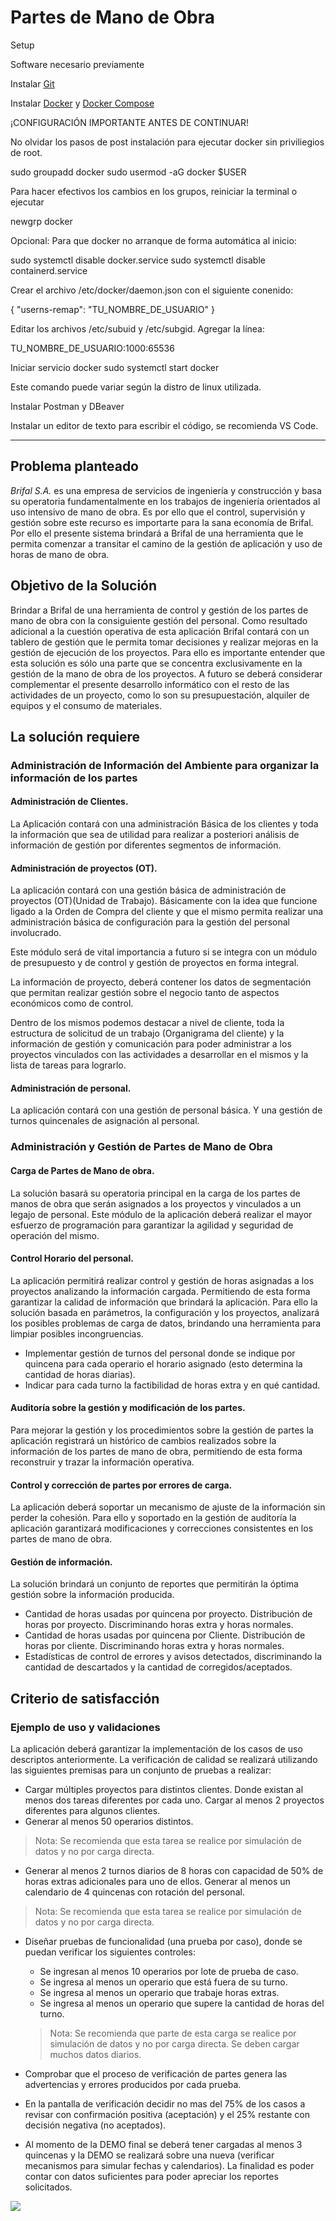 
# Partes de Mano de Obra

Setup

Software necesario previamente


Instalar <a href="https://git-scm.com/download/linux">Git</a>



Instalar <a href="https://docs.docker.com/engine/install/ubuntu/">Docker</a> y <a href="https://docs.docker.com/compose/install/">Docker Compose</a>

¡CONFIGURACIÓN IMPORTANTE ANTES DE CONTINUAR!


No olvidar los pasos de post instalación para ejecutar docker sin priviliegios de root.

sudo groupadd docker
sudo usermod -aG docker $USER


Para hacer efectivos los cambios en los grupos, reiniciar la terminal o ejecutar

newgrp docker




Opcional: Para que docker no arranque de forma automática al inicio:

sudo systemctl disable docker.service
sudo systemctl disable containerd.service



Crear el archivo /etc/docker/daemon.json con el siguiente conenido:

{
  "userns-remap": "TU_NOMBRE_DE_USUARIO"
}



Editar los archivos /etc/subuid y /etc/subgid. Agregar la línea:

TU_NOMBRE_DE_USUARIO:1000:65536






Iniciar servicio docker sudo systemctl start docker

Este comando puede variar según la distro de linux utilizada.



Instalar Postman y DBeaver


Instalar un editor de texto para escribir el código, se recomienda VS Code.






---

## Problema planteado
*Brifal S.A.* es una empresa de servicios de ingeniería y construcción y basa su operatoria fundamentalmente en los trabajos de ingeniería orientados al uso intensivo de mano de obra.
Es por ello que el control, supervisión y gestión sobre este recurso es importarte para la sana economía de Brifal.
Por ello el presente sistema brindará a Brifal de una herramienta que le permita comenzar a transitar el camino de la gestión de aplicación y uso de horas de mano de obra.

## Objetivo de la Solución
Brindar a Brifal de una herramienta de control y gestión de los partes de mano de obra con la consiguiente gestión del personal.
Como resultado adicional a la cuestión operativa de esta aplicación Brifal contará con un tablero de gestión que le permita tomar decisiones y realizar mejoras en la gestión de ejecución de los proyectos.
Para ello es importante entender que esta solución es sólo una parte que se concentra exclusivamente en la gestión de la mano de obra de los proyectos.
A futuro se deberá considerar complementar el presente desarrollo informático con el resto de las actividades de un proyecto, como lo son su presupuestación, alquiler de equipos y el consumo de materiales.

## La solución requiere

### Administración de Información del Ambiente para organizar la información de los partes

#### Administración de Clientes.
La Aplicación contará con una administración Básica de los clientes y toda la información que sea de utilidad para realizar a posteriori análisis de información de gestión por diferentes segmentos de información.

#### Administración de proyectos (OT).
La aplicación contará con una gestión básica de administración de proyectos (OT)(Unidad de Trabajo).
Básicamente con la idea que funcione ligado a la Orden de Compra del cliente y que el mismo permita realizar una administración básica de configuración para la gestión del personal involucrado.

Este módulo será de vital importancia a futuro si se integra con un módulo de presupuesto y de control y gestión de proyectos en forma integral.

La información de proyecto, deberá contener los datos de segmentación que permitan realizar gestión sobre el negocio tanto de aspectos económicos como de control.

Dentro de los mismos podemos destacar a nivel de cliente, toda la estructura de solicitud de un trabajo (Organigrama del cliente) y la información de gestión y comunicación para poder administrar a los proyectos vinculados con las actividades a desarrollar en el mismos y la lista de tareas para lograrlo.

#### Administración de personal.
La aplicación contará con una gestión de personal básica. Y una gestión de turnos
quincenales de asignación al personal.

### Administración y Gestión de Partes de Mano de Obra
#### Carga de Partes de Mano de obra.
La solución basará su operatoria principal en la carga de los partes de manos de obra que serán asignados a los proyectos y vinculados a un legajo de personal.
Este módulo de la aplicación deberá realizar el mayor esfuerzo de programación para garantizar la agilidad y seguridad de operación del mismo.

#### Control Horario del personal.
La aplicación permitirá realizar control y gestión de horas asignadas a los proyectos analizando la información cargada.
Permitiendo de esta forma garantizar la calidad de información que brindará la aplicación.
Para ello la solución basada en parámetros, la configuración y los proyectos, analizará los posibles problemas de carga de datos, brindando una herramienta para limpiar posibles incongruencias.
* Implementar gestión de turnos del personal donde se indique por quincena para cada operario el horario asignado (esto determina la cantidad de horas diarias).
* Indicar para cada turno la factibilidad de horas extra y en qué cantidad.

#### Auditoría sobre la gestión y modificación de los partes.
Para mejorar la gestión y los procedimientos sobre la gestión de partes la aplicación
registrará un histórico de cambios realizados sobre la información de los partes de mano
de obra, permitiendo de esta forma reconstruir y trazar la información operativa.

#### Control y corrección de partes por errores de carga.
La aplicación deberá soportar un mecanismo de ajuste de la información sin perder la cohesión. Para ello y soportado en la gestión de auditoría la aplicación garantizará modificaciones y correcciones consistentes en los partes de mano de obra.

#### Gestión de información.
La solución brindará un conjunto de reportes que permitirán la óptima gestión sobre la información producida.
* Cantidad de horas usadas por quincena por proyecto. Distribución de horas por proyecto. Discriminando horas extra y horas normales.
* Cantidad de horas usadas por quincena por Cliente. Distribución de horas por cliente. Discriminando horas extra y horas normales.
* Estadísticas de control de errores y avisos detectados, discriminando la cantidad de descartados y la cantidad de corregidos/aceptados.

## Criterio de satisfacción

### Ejemplo de uso y validaciones
La aplicación deberá garantizar la implementación de los casos de uso descriptos anteriormente.
La verificación de calidad se realizará utilizando las siguientes premisas para un conjunto de pruebas a realizar:
* Cargar múltiples proyectos para distintos clientes. Donde existan al menos dos tareas diferentes por cada uno.
Cargar al menos 2 proyectos diferentes para algunos clientes.
* Generar al menos 50 operarios distintos.
> Nota: Se recomienda que esta tarea se realice por simulación de datos y no por carga directa.

* Generar al menos 2 turnos diarios de 8 horas con capacidad de 50% de horas extras adicionales para uno de ellos. Generar al menos un calendario de 4 quincenas con rotación del personal.
> Nota: Se recomienda que esta tarea se realice por simulación de datos y no por carga directa.

* Diseñar pruebas de funcionalidad (una prueba por caso), donde se puedan verificar los siguientes controles:
  * Se ingresan al menos 10 operarios por lote de prueba de caso.
  * Se ingresa al menos un operario que está fuera de su turno.
  * Se ingresa al menos un operario que trabaje horas extras.
  * Se ingresa al menos un operario que supere la cantidad de horas del turno.

  > Nota: Se recomienda que parte de esta carga se realice por simulación de datos y no por carga directa. Se deben cargar muchos datos diarios.

* Comprobar que el proceso de verificación de partes genera las advertencias y errores producidos por cada prueba.
* En la pantalla de verificación decidir no mas del 75% de los casos a revisar con confirmación positiva (aceptación) y el 25% restante con decisión negativa (no aceptados).
* Al momento de la DEMO final se deberá tener cargadas al menos 3 quincenas y la DEMO se realizará sobre una nueva (verificar mecanismos para simular fechas y calendarios).
La finalidad es poder contar con datos suficientes para poder apreciar los reportes solicitados.

![](diagrama.png)

